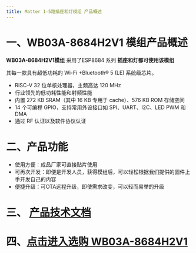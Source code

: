 ```yaml
---
title: Matter 1-5路插座和灯模组 产品概述
---
```


# 一、WB03A-8684H2V1 模组产品概述

**WB03A-8684H2V1模组** 采用了ESP8684 系列 **插座和灯都可使用该模组**

其每一款具有超低功耗的 Wi-Fi +Bluetooth® 5 (LE) 系统级芯片。

<!-- ESP8684 系列是极低功耗、高集成度的 MCU 系统级芯片 (SoC)，集成 2.4 GHz Wi-Fi 和低功耗蓝牙 (Bluetooth®
LE) 无线通信，专为物联网 (IoT)、智能家居、工业自动化、医疗保健及消费电子产品等各种应用而设计，具有行业领先的低功耗性能和射频性能。
ESP8684 系列搭载 RISC-V 32 位单核处理器，工作频率高达 120 MHz。芯片支持二次开发，无需使用其他微控
制器或处理器。
ESP8684 系列芯片是业内集成度领先的 Wi-Fi + Bluetooth 5 (LE) 解决方案，集成了完整的发射/接收射频功能，
包括天线开关、射频 balun、功率放大器、低噪声放大器、滤波器、电源管理模块和先进的自校准电路，极大减少了印刷电路板 (PCB) 的面积。
ESP8684 系列芯片还集成了先进的自校准电路，实现了动态自动调整，可以消除外部电路的缺陷，更好地适应外部环境的变化。 -->

- RISC-V 32 位单核处理器，主频高达 120 MHz
- 行业领先的低功耗性能和射频性能
- 内置 272 KB SRAM（其中 16 KB 专用于 cache）、576 KB ROM 存储空间
- 14 个可编程 GPIO，支持常用外设接口如 SPI、UART、I2C、LED PWM 和 DMA
- 通过 RF 认证以及软件协议认证

# 二、产品功能

- 使用方便：成品厂家可直接贴片使用
- 可再次开发：即便是开发人员，获得模组后，可以轻松根据我们提供的固件上手开发自己的内容
- 便捷升级：可OTA远程升级，即使需求改变，可以轻而易举的升级


<!-- #  三 模组介绍
## [点击进入查看matter模组介绍](../../services_support/matter/WB02A-8684H2V1_datasheet.md)

# 四、ESP32C2系列（ESP8684 系列）模组硬件规格书

## [点击下载具体规格书](../../download/matter/socket1_5_datasheet.md)

# 五、购买链接

## [点击进入选购](../../buy_sample/matter/socket1_5.md) -->






# 三、 [产品技术文档](../../services_support/matter/WB03A-8684H2V1_datasheet.md)




# 四、[点击进入选购 WB03A-8684H2V1](../../buy_sample/index.md#esp8684)